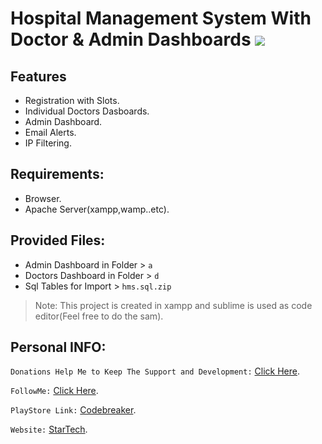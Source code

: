 # Hospital Management System With Doctor & Admin Dashboards ![](https://travis-ci.org/CodeBreaker444/hospital-management-system-with-doctors-and-admin-dashboards.svg?branch=master)
## Features
- Registration with Slots.
- Individual Doctors Dasboards.
- Admin Dashboard.
- Email Alerts.
- IP Filtering.

## Requirements:
- Browser.
- Apache Server(xampp,wamp..etc).

##  Provided Files:
- Admin Dashboard in Folder > `a`
- Doctors Dashboard in Folder > `d`
- Sql Tables for Import > `hms.sql.zip`

> Note: This project is created in xampp and sublime is used as code editor(Feel free to do the sam).

## Personal INFO:
`Donations Help Me to Keep The Support and Development:` [Click Here](https://paypal.me/zer0error).

`FollowMe:` [Click Here](https://facebook.com/zer0error/).

`PlayStore Link:` [Codebreaker](https://play.google.com/store/apps/dev?id=8331274631553271784&hl=en).

`Website:` [StarTech](http://cbstartech.com).
